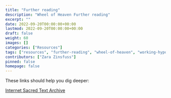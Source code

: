 ```yaml
---
title: "Further reading"
description: "Wheel of Heaven Further reading"
excerpt: ""
date: 2022-09-20T00:00:00+00:00
lastmod: 2022-09-20T00:00:00+00:00
draft: false
weight: 60
images: []
categories: ["Resources"]
tags: ["resources", "further-reading", "wheel-of-heaven", "working-hypothesis", "ancient-aliens", "intelligent-design", "raelism"]
contributors: ["Zara Zinsfuss"]
pinned: false
homepage: false
---
```


These links should help you dig deeper:

[Internet Sacred Text Archive](https://www.sacred-texts.com/)

